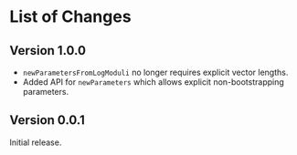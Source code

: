 # List of Changes

## Version 1.0.0
- `newParametersFromLogModuli` no longer requires explicit vector lengths.
- Added API for `newParameters` which allows explicit non-bootstrapping parameters.

## Version 0.0.1
Initial release.
